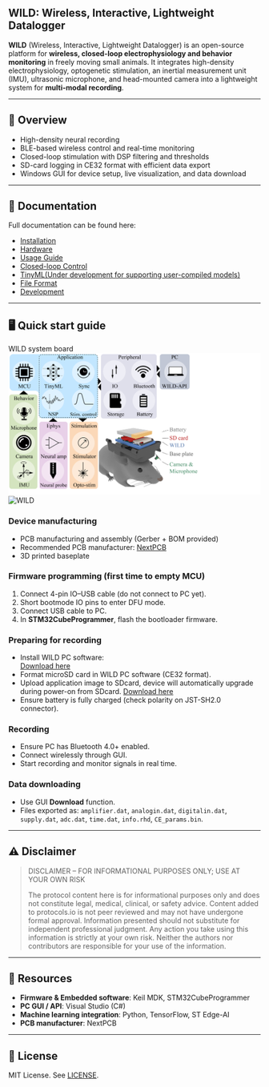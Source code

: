 ## WILD: Wireless, Interactive, Lightweight Datalogger 

**WILD** (Wireless, Interactive, Lightweight Datalogger) is an open-source platform for **wireless, closed-loop electrophysiology and behavior monitoring** in freely moving small animals. It integrates high-density electrophysiology, optogenetic stimulation, an inertial measurement unit (IMU), ultrasonic microphone, and head-mounted camera into a lightweight system for **multi-modal recording**.

---

## 📌 Overview

- High-density neural recording  
- BLE-based wireless control and real-time monitoring  
- Closed-loop stimulation with DSP filtering and thresholds  
- SD-card logging in CE32 format with efficient data export  
- Windows GUI for device setup, live visualization, and data download  

---

## 📖 Documentation

Full documentation can be found here:

- [Installation](docs/install.md)  
- [Hardware](docs/hardware.md)
- [Usage Guide](docs/usage.md)  
- [Closed-loop Control](docs/closed-loop.md)
- [TinyML(Under development for supporting user-compiled models)](docs/tinyML.md)
- [File Format](docs/file-format.md)  
- [Development](docs/development.md)  

---

## 🖥 Quick start guide
WILD system board
![System schematics](docs/images/WIrelessEphys_Github_2_deviceDiagram.jpg)
![WILD](docs/images/WIrelessEphys_Github_1_devicePicture.jpg)

### Device manufacturing
- PCB manufacturing and assembly (Gerber + BOM provided)
- Recommended PCB manufacturer: [NextPCB](https://www.nextpcb.com)
- 3D printed baseplate

### Firmware programming (first time to empty MCU)
1. Connect 4-pin IO–USB cable (do not connect to PC yet).  
2. Short bootmode IO pins to enter DFU mode.  
3. Connect USB cable to PC.  
4. In **STM32CubeProgrammer**, flash the bootloader firmware.  

### Preparing for recording
- Install WILD PC software:  
  [Download here](https://github.com/ayalab1/Neurologger/tree/main/Software)  
- Format microSD card in WILD PC software (CE32 format).
- Upload application image to SDcard, device will automatically upgrade during power-on from SDcard.
  [Download here](https://github.com/ayalab1/Neurologger/tree/main/Firmware)  
- Ensure battery is fully charged (check polarity on JST-SH2.0 connector).  

### Recording
- Ensure PC has Bluetooth 4.0+ enabled.  
- Connect wirelessly through GUI.  
- Start recording and monitor signals in real time.  

### Data downloading
- Use GUI **Download** function.  
- Files exported as: `amplifier.dat`, `analogin.dat`, `digitalin.dat`, `supply.dat`, `adc.dat`, `time.dat`, `info.rhd`, `CE_params.bin`.  

---

## ⚠️ Disclaimer

> DISCLAIMER – FOR INFORMATIONAL PURPOSES ONLY; USE AT YOUR OWN RISK  
>  
> The protocol content here is for informational purposes only and does not constitute legal, medical, clinical, or safety advice. Content added to protocols.io is not peer reviewed and may not have undergone formal approval. Information presented should not substitute for independent professional judgment. Any action you take using this information is strictly at your own risk. Neither the authors nor contributors are responsible for your use of the information.

---

## 🔧 Resources

- **Firmware & Embedded software**: Keil MDK, STM32CubeProgrammer  
- **PC GUI / API**: Visual Studio (C#)  
- **Machine learning integration**: Python, TensorFlow, ST Edge-AI  
- **PCB manufacturer**: NextPCB  

---

## 📜 License

MIT License. See [LICENSE](LICENSE).
